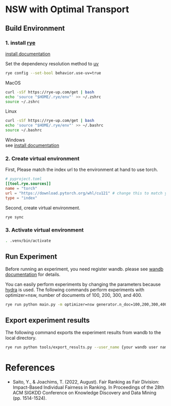 # NSW with Optimal Transport

## Build Environment

### 1. install [rye](https://github.com/mitsuhiko/rye)

[install documentation](https://rye-up.com/guide/installation/#installing-rye)

Set the dependency resolution method to [uv](https://astral.sh/blog/uv)
```bash
rye config --set-bool behavior.use-uv=true
```

MacOS
```zsh
curl -sSf https://rye-up.com/get | bash
echo 'source "$HOME/.rye/env"' >> ~/.zshrc
source ~/.zshrc
```

Linux
```bash
curl -sSf https://rye-up.com/get | bash
echo 'source "$HOME/.rye/env"' >> ~/.bashrc
source ~/.bashrc
```

Windows  
see [install documentation](https://rye-up.com/guide/installation/)

### 2. Create virtual environment

First, Please match the index url to the environment at hand to use torch.

```toml
# pyproject.toml
[[tool.rye.sources]]
name = "torch"
url = "https://download.pytorch.org/whl/cu121" # change this to match your environment
type = "index"
```

Second, create virtual environment.
```bash
rye sync
```

### 3. Activate virtual environment

```bash
. .venv/bin/activate
```

## Run Experiment

Before running an experiment, you need register wandb.
please see [wandb documentation](https://docs.wandb.ai/ja/quickstart) for details.


You can easily perform experiments by changing the parameters because [hydra](https://hydra.cc/docs/intro/) is used.
The following commands perform experiments with optimizer=nsw, number of documents of 100, 200, 300, and 400.

```bash
rye run python main.py -m optimizer=nsw generator.n_doc=100,200,300,400
```

## Export experiment results

The following command exports the experiment results from wandb to the local directory.

```bash
rye run python tools/export_results.py --user_name {your wandb user name}
```

# References

- Saito, Y., & Joachims, T. (2022, August). Fair Ranking as Fair Division: Impact-Based Individual Fairness in Ranking. In Proceedings of the 28th ACM SIGKDD Conference on Knowledge Discovery and Data Mining (pp. 1514-1524).